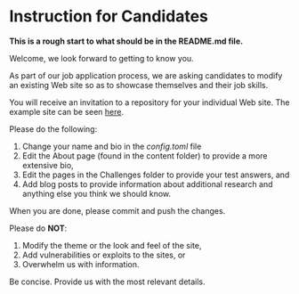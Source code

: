# Instruction for Candidates

**This is a rough start to what should be in the README.md file.**

Welcome, we look forward to getting to know you. 

As part of our job application process, we are asking candidates to modify an existing Web site so as to showcase themselves and their job skills. 

You will receive an invitation to a repository for your individual Web site. The example site can be seen [here](https://pbx-candidate-answers.netlify.com).


Please do the following:

1. Change your name and bio in the _config.toml_ file
2. Edit the About page (found in the content folder) to provide a more extensive bio,
3. Edit the pages in the Challenges folder to provide your test answers, and
4. Add blog posts to provide information about additional research and anything else you think we should know.

When you are done, please commit and push the changes.

Please do **NOT**:
1. Modify the theme or the look and feel of the site,
2. Add vulnerabilities or exploits to the sites, or
3. Overwhelm us with information.

Be concise. Provide us with the most relevant details.